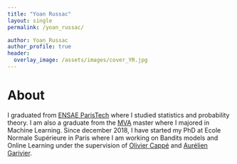 ```yaml
---
title: "Yoan Russac"
layout: single
permalink: /yoan_russac/

author: Yoan_Russac
author_profile: true
header:
  overlay_image: /assets/images/cover_YR.jpg
---
```



# About

I graduated from [ENSAE ParisTech](http://www.ensae.fr) where I studied statistics and probability theory.
I am also a graduate from the [MVA](http://cmla.ens-paris-saclay.fr/version-anglaise/academics/mva-master-degree-227777.kjsp) master where I majored in Machine Learning.
Since december 2018, I have started my PhD at Ecole Normale Supérieure in Paris 
where I am working on Bandits models and Online Learning under the supervision of 
[Olivier Cappé](https://www.di.ens.fr/~cappe/) and 
[Aurélien Garivier](https://www.math.univ-toulouse.fr/~agarivie/?q=node/34).    